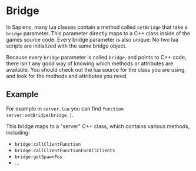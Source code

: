 # Bridge

In Sapiens, many lua classes contain a method called `setBridge` that take a `bridge` parameter. This parameter directly maps to a C++ class inside of the games source code. Every bridge parameter is also unique: No two lua scripts are initialized with the same bridge object.

Because every `bridge` parameter is called `bridge`, and points to C++ code, there isn't any good way of knowing which methods or attributes are available. You should check out the lua source for the class you are using, and look for the methods and attributes you need.

## Example

For example in `server.lua` you can find `function server:setBridge(bridge_)`. 

This bridge maps to a "server" C++ class, which contains various methods, including:
 - `bridge:callClientFunction`
 - `bridge:callClientFunctionForAllClients`
 - `bridge:getSpawnPos`
 - ...

 